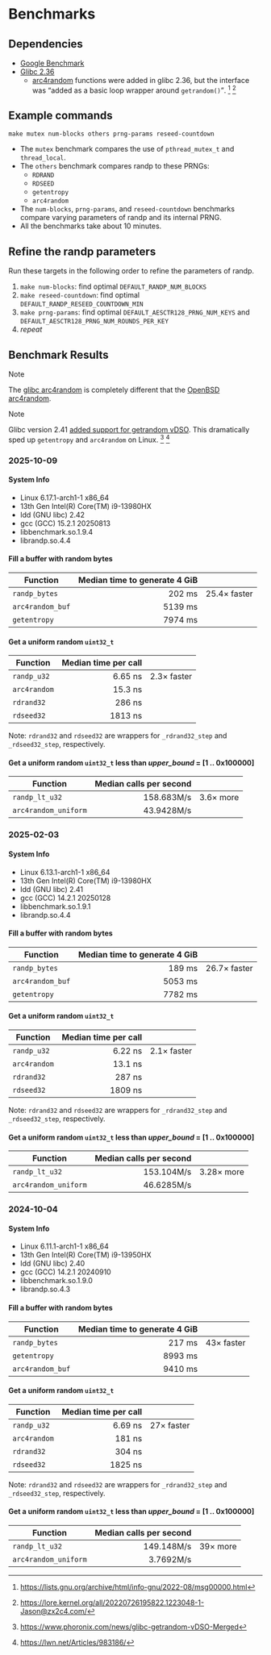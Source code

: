 # Benchmarks

## Dependencies

* [Google Benchmark](https://github.com/google/benchmark)
* [Glibc 2.36](https://www.phoronix.com/news/GNU-C-Library-Glibc-2.36)
  * [arc4random](https://man7.org/linux/man-pages/man3/arc4random.3.html) functions were added in glibc 2.36, but the interface was <q>added as a basic loop wrapper around `getrandom()`</q>. [^arc4random_1] [^arc4random_2]

[^arc4random_1]: https://lists.gnu.org/archive/html/info-gnu/2022-08/msg00000.html

[^arc4random_2]: https://lore.kernel.org/all/20220726195822.1223048-1-Jason@zx2c4.com/

## Example commands

`make mutex num-blocks others prng-params reseed-countdown`
  - The `mutex` benchmark compares the use of `pthread_mutex_t` and `thread_local`.
  - The `others` benchmark compares randp to these PRNGs:
    - `RDRAND`
    - `RDSEED`
    - `getentropy`
    - `arc4random`
  - The `num-blocks`, `prng-params`, and `reseed-countdown` benchmarks compare varying parameters of randp and its internal PRNG.
  - All the benchmarks take about 10 minutes.

## Refine the randp parameters

Run these targets in the following order to refine the parameters of randp.

1. `make num-blocks`: find optimal `DEFAULT_RANDP_NUM_BLOCKS`
2. `make reseed-countdown`: find optimal `DEFAULT_RANDP_RESEED_COUNTDOWN_MIN`
3. `make prng-params`: find optimal `DEFAULT_AESCTR128_PRNG_NUM_KEYS` and `DEFAULT_AESCTR128_PRNG_NUM_ROUNDS_PER_KEY`
4. _repeat_

## Benchmark Results

> [!NOTE]
> The [glibc arc4random](https://sourceware.org/git/?p=glibc.git;a=blob;f=stdlib/arc4random.c;h=7818cb9cf66e0f3b428a974c90bee1f120668561;hb=HEAD) is completely different that the [OpenBSD arc4random](https://github.com/openbsd/src/blob/c920a736d2c1ec1bc99322d5576ae084602f0870/lib/libc/crypt/arc4random.c).

> [!NOTE]
> Glibc version 2.41 [added support for getrandom vDSO](https://sourceware.org/bugzilla/show_bug.cgi?id=29437#c17).  This dramatically sped up `getentropy` and `arc4random` on Linux. [^getrandom_vdso_1] [^getrandom_vdso_2]

[^getrandom_vdso_1]: https://www.phoronix.com/news/glibc-getrandom-vDSO-Merged

[^getrandom_vdso_2]: https://lwn.net/Articles/983186/

### 2025-10-09

#### System Info

- Linux 6.17.1-arch1-1 x86_64
- 13th Gen Intel(R) Core(TM) i9-13980HX
- ldd (GNU libc) 2.42
- gcc (GCC) 15.2.1 20250813
- libbenchmark.so.1.9.4
- librandp.so.4.4

#### Fill a buffer with random bytes

| Function | Median time to generate 4 GiB | |
|---|---:|---|
| `randp_bytes`    |  202  ms | 25.4&times; faster |
| `arc4random_buf` | 5139  ms | |
| `getentropy`     | 7974  ms | |

#### Get a uniform random `uint32_t`

| Function | Median time per call | |
|---|---:|---|
| `randp_u32`  | 6.65  ns | 2.3&times; faster |
| `arc4random` | 15.3  ns | |
| `rdrand32`   |  286  ns | |
| `rdseed32`   | 1813  ns | |

Note: `rdrand32` and `rdseed32` are wrappers for `_rdrand32_step` and `_rdseed32_step`, respectively.

#### Get a uniform random `uint32_t` less than _upper_bound_ = [1 .. 0x100000]

| Function | Median calls per second | |
|---|---:|---|
| `randp_lt_u32`       | 158.683M/s | 3.6&times; more |
| `arc4random_uniform` | 43.9428M/s | |

### 2025-02-03

#### System Info

- Linux 6.13.1-arch1-1 x86_64
- 13th Gen Intel(R) Core(TM) i9-13980HX
- ldd (GNU libc) 2.41
- gcc (GCC) 14.2.1 20250128
- libbenchmark.so.1.9.1
- librandp.so.4.4

#### Fill a buffer with random bytes

| Function | Median time to generate 4 GiB | |
|---|---:|---|
| `randp_bytes`    |  189  ms | 26.7&times; faster |
| `arc4random_buf` | 5053  ms | |
| `getentropy`     | 7782  ms | |

#### Get a uniform random `uint32_t`

| Function | Median time per call | |
|---|---:|---|
| `randp_u32`  | 6.22  ns | 2.1&times; faster |
| `arc4random` | 13.1  ns | |
| `rdrand32`   |  287  ns | |
| `rdseed32`   | 1809  ns | |

Note: `rdrand32` and `rdseed32` are wrappers for `_rdrand32_step` and `_rdseed32_step`, respectively.

#### Get a uniform random `uint32_t` less than _upper_bound_ = [1 .. 0x100000]

| Function | Median calls per second | |
|---|---:|---|
| `randp_lt_u32`       | 153.104M/s | 3.28&times; more |
| `arc4random_uniform` | 46.6285M/s | |

### 2024-10-04

#### System Info

- Linux 6.11.1-arch1-1 x86_64
- 13th Gen Intel(R) Core(TM) i9-13950HX
- ldd (GNU libc) 2.40
- gcc (GCC) 14.2.1 20240910
- libbenchmark.so.1.9.0
- librandp.so.4.3

#### Fill a buffer with random bytes

| Function | Median time to generate 4 GiB | |
|---|---:|---|
| `randp_bytes`    |  217  ms | 43&times; faster |
| `getentropy`     | 8993  ms | |
| `arc4random_buf` | 9410  ms | |

#### Get a uniform random `uint32_t`

| Function | Median time per call | |
|---|---:|---|
| `randp_u32`  | 6.69  ns | 27&times; faster |
| `arc4random` |  181  ns | |
| `rdrand32`   |  304  ns | |
| `rdseed32`   | 1825  ns | |

Note: `rdrand32` and `rdseed32` are wrappers for `_rdrand32_step` and `_rdseed32_step`, respectively.

#### Get a uniform random `uint32_t` less than _upper_bound_ = [1 .. 0x100000]

| Function | Median calls per second | |
|---|---:|---|
| `randp_lt_u32`       | 149.148M/s | 39&times; more |
| `arc4random_uniform` | 3.7692M/s  | |
